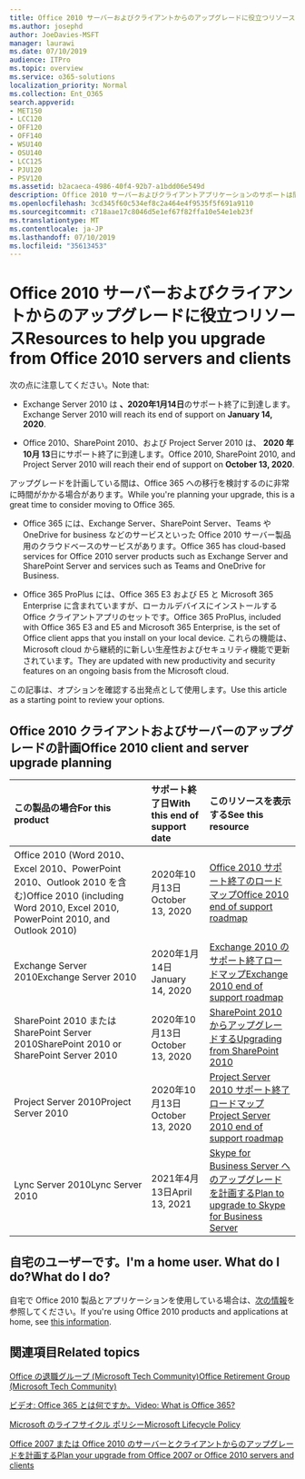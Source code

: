 ```yaml
---
title: Office 2010 サーバーおよびクライアントからのアップグレードに役立つリソース
ms.author: josephd
author: JoeDavies-MSFT
manager: laurawi
ms.date: 07/10/2019
audience: ITPro
ms.topic: overview
ms.service: o365-solutions
localization_priority: Normal
ms.collection: Ent_O365
search.appverid:
- MET150
- LCC120
- OFF120
- OFF140
- WSU140
- OSU140
- LCC125
- PJU120
- PSV120
ms.assetid: b2acaeca-4986-40f4-92b7-a1bdd06e549d
description: Office 2010 サーバーおよびクライアントアプリケーションのサポートは間もなく終了し、カスタムサポート契約は利用できません。 今すぐアップグレードの計画を開始するには、この記事をご利用ください。
ms.openlocfilehash: 3cd345f60c534ef8c2a464e4f9535f5f691a9110
ms.sourcegitcommit: c718aae17c8046d5e1ef67f82ffa10e54e1eb23f
ms.translationtype: MT
ms.contentlocale: ja-JP
ms.lasthandoff: 07/10/2019
ms.locfileid: "35613453"
---
```

# <a name="resources-to-help-you-upgrade-from-office-2010-servers-and-clients"></a><span data-ttu-id="9787f-104">Office 2010 サーバーおよびクライアントからのアップグレードに役立つリソース</span><span class="sxs-lookup"><span data-stu-id="9787f-104">Resources to help you upgrade from Office 2010 servers and clients</span></span>

<span data-ttu-id="9787f-105">次の点に注意してください。</span><span class="sxs-lookup"><span data-stu-id="9787f-105">Note that:</span></span>

- <span data-ttu-id="9787f-106">Exchange Server 2010 は **、2020年1月14日**のサポート終了に到達します。</span><span class="sxs-lookup"><span data-stu-id="9787f-106">Exchange Server 2010 will reach its end of support on **January 14, 2020**.</span></span> 

- <span data-ttu-id="9787f-107">Office 2010、SharePoint 2010、および Project Server 2010 は、 **2020 年10月 13**日にサポート終了に到達します。</span><span class="sxs-lookup"><span data-stu-id="9787f-107">Office 2010, SharePoint 2010, and Project Server 2010 will reach their end of support on **October 13, 2020**.</span></span> 

<span data-ttu-id="9787f-108">アップグレードを計画している間は、Office 365 への移行を検討するのに非常に時間がかかる場合があります。</span><span class="sxs-lookup"><span data-stu-id="9787f-108">While you're planning your upgrade, this is a great time to consider moving to Office 365.</span></span> 

- <span data-ttu-id="9787f-109">Office 365 には、Exchange Server、SharePoint Server、Teams や OneDrive for business などのサービスといった Office 2010 サーバー製品用のクラウドベースのサービスがあります。</span><span class="sxs-lookup"><span data-stu-id="9787f-109">Office 365 has cloud-based services for Office 2010 server products such as Exchange Server and SharePoint Server and services such as Teams and OneDrive for Business.</span></span> 

- <span data-ttu-id="9787f-110">Office 365 ProPlus には、Office 365 E3 および E5 と Microsoft 365 Enterprise に含まれていますが、ローカルデバイスにインストールする Office クライアントアプリのセットです。</span><span class="sxs-lookup"><span data-stu-id="9787f-110">Office 365 ProPlus, included with Office 365 E3 and E5 and Microsoft 365 Enterprise, is the set of Office client apps that you install on your local device.</span></span> <span data-ttu-id="9787f-111">これらの機能は、Microsoft cloud から継続的に新しい生産性およびセキュリティ機能で更新されています。</span><span class="sxs-lookup"><span data-stu-id="9787f-111">They are updated with new productivity and security features on an ongoing basis from the Microsoft cloud.</span></span>

<span data-ttu-id="9787f-112">この記事は、オプションを確認する出発点として使用します。</span><span class="sxs-lookup"><span data-stu-id="9787f-112">Use this article as a starting point to review your options.</span></span>
      
## <a name="office-2010-client-and-server-upgrade-planning"></a><span data-ttu-id="9787f-113">Office 2010 クライアントおよびサーバーのアップグレードの計画</span><span class="sxs-lookup"><span data-stu-id="9787f-113">Office 2010 client and server upgrade planning</span></span>
  
|<span data-ttu-id="9787f-114">**この製品の場合**</span><span class="sxs-lookup"><span data-stu-id="9787f-114">**For this product**</span></span>|<span data-ttu-id="9787f-115">**サポート終了日**</span><span class="sxs-lookup"><span data-stu-id="9787f-115">**With this end of support date**</span></span>|<span data-ttu-id="9787f-116">**このリソースを表示する**</span><span class="sxs-lookup"><span data-stu-id="9787f-116">**See this resource**</span></span>|
|:-----|:-----|:-----|
|<span data-ttu-id="9787f-117">Office 2010 (Word 2010、Excel 2010、PowerPoint 2010、Outlook 2010 を含む)</span><span class="sxs-lookup"><span data-stu-id="9787f-117">Office 2010 (including Word 2010, Excel 2010, PowerPoint 2010, and Outlook 2010)</span></span>  <br/> | <span data-ttu-id="9787f-118">2020年10月13日</span><span class="sxs-lookup"><span data-stu-id="9787f-118">October 13, 2020</span></span> |[<span data-ttu-id="9787f-119">Office 2010 サポート終了のロードマップ</span><span class="sxs-lookup"><span data-stu-id="9787f-119">Office 2010 end of support roadmap</span></span>](https://docs.microsoft.com/DeployOffice/office-2010-end-support-roadmap) <br/> |
|<span data-ttu-id="9787f-120">Exchange Server 2010</span><span class="sxs-lookup"><span data-stu-id="9787f-120">Exchange Server 2010</span></span>  <br/> | <span data-ttu-id="9787f-121">2020年1月14日</span><span class="sxs-lookup"><span data-stu-id="9787f-121">January 14, 2020</span></span>  |[<span data-ttu-id="9787f-122">Exchange 2010 のサポート終了ロードマップ</span><span class="sxs-lookup"><span data-stu-id="9787f-122">Exchange 2010 end of support roadmap</span></span>](exchange-2010-end-of-support.md) <br/> |
|<span data-ttu-id="9787f-123">SharePoint 2010 または SharePoint Server 2010</span><span class="sxs-lookup"><span data-stu-id="9787f-123">SharePoint 2010 or SharePoint Server 2010</span></span>  <br/> | <span data-ttu-id="9787f-124">2020年10月13日</span><span class="sxs-lookup"><span data-stu-id="9787f-124">October 13, 2020</span></span> |[<span data-ttu-id="9787f-125">SharePoint 2010 からアップグレードする</span><span class="sxs-lookup"><span data-stu-id="9787f-125">Upgrading from SharePoint 2010</span></span>](upgrade-from-sharepoint-2010.md) <br/> |
|<span data-ttu-id="9787f-126">Project Server 2010</span><span class="sxs-lookup"><span data-stu-id="9787f-126">Project Server 2010</span></span> <br/> | <span data-ttu-id="9787f-127">2020年10月13日</span><span class="sxs-lookup"><span data-stu-id="9787f-127">October 13, 2020</span></span> | [<span data-ttu-id="9787f-128">Project Server 2010 サポート終了ロードマップ</span><span class="sxs-lookup"><span data-stu-id="9787f-128">Project Server 2010 end of support roadmap</span></span>](project-server-2010-end-of-support.md) <br/> |
|<span data-ttu-id="9787f-129">Lync Server 2010</span><span class="sxs-lookup"><span data-stu-id="9787f-129">Lync Server 2010</span></span> <br/> | <span data-ttu-id="9787f-130">2021年4月13日</span><span class="sxs-lookup"><span data-stu-id="9787f-130">April 13, 2021</span></span> | [<span data-ttu-id="9787f-131">Skype for Business Server へのアップグレードを計画する</span><span class="sxs-lookup"><span data-stu-id="9787f-131">Plan to upgrade to Skype for Business Server</span></span>](https://docs.microsoft.com/skypeforbusiness/plan-your-deployment/upgrade) <br/> |
    
## <a name="im-a-home-user-what-do-i-do"></a><span data-ttu-id="9787f-132">自宅のユーザーです。</span><span class="sxs-lookup"><span data-stu-id="9787f-132">I'm a home user.</span></span> <span data-ttu-id="9787f-133">What do I do?</span><span class="sxs-lookup"><span data-stu-id="9787f-133">What do I do?</span></span>

<span data-ttu-id="9787f-134">自宅で Office 2010 製品とアプリケーションを使用している場合は、[次の情報](plan-upgrade-previous-versions-office.md#im-a-home-user-what-do-i-do)を参照してください。</span><span class="sxs-lookup"><span data-stu-id="9787f-134">If you're using Office 2010 products and applications at home, see [this information](plan-upgrade-previous-versions-office.md#im-a-home-user-what-do-i-do).</span></span>

## <a name="related-topics"></a><span data-ttu-id="9787f-135">関連項目</span><span class="sxs-lookup"><span data-stu-id="9787f-135">Related topics</span></span>

[<span data-ttu-id="9787f-136">Office の退職グループ (Microsoft Tech Community)</span><span class="sxs-lookup"><span data-stu-id="9787f-136">Office Retirement Group (Microsoft Tech Community)</span></span>](https://go.microsoft.com/fwlink/?linkid=842065)
  
[<span data-ttu-id="9787f-137">ビデオ: Office 365 とは何ですか。</span><span class="sxs-lookup"><span data-stu-id="9787f-137">Video: What is Office 365?</span></span>](https://support.office.com/article/847caf12-2589-452c-8aca-1c009797678b.aspx)
  
[<span data-ttu-id="9787f-138">Microsoft のライフサイクル ポリシー</span><span class="sxs-lookup"><span data-stu-id="9787f-138">Microsoft Lifecycle Policy</span></span>](https://go.microsoft.com/fwlink/?linkid=865200)

[<span data-ttu-id="9787f-139">Office 2007 または Office 2010 のサーバーとクライアントからのアップグレードを計画する</span><span class="sxs-lookup"><span data-stu-id="9787f-139">Plan your upgrade from Office 2007 or Office 2010 servers and clients</span></span>](plan-upgrade-previous-versions-office.md)

